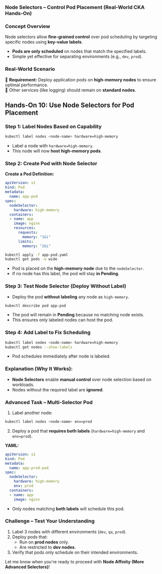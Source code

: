 ### **Node Selectors – Control Pod Placement (Real-World CKA Hands-On)**  



### **Concept Overview**  
Node selectors allow **fine-grained control** over pod scheduling by targeting specific nodes using **key-value labels**.  
- **Pods are only scheduled** on nodes that match the specified labels.  
- Simple yet effective for separating environments (e.g., `dev`, `prod`).  





### **Real-World Scenario**  
🔹 **Requirement:** Deploy application pods on **high-memory nodes** to ensure optimal performance.  
🔹 Other services (like logging) should remain on **standard nodes**.  





## **Hands-On 10: Use Node Selectors for Pod Placement**  



### **Step 1: Label Nodes Based on Capability**  

```bash
kubectl label nodes <node-name> hardware=high-memory
```
- Label a node with `hardware=high-memory`.  
- This node will now **host high-memory pods**.  





### **Step 2: Create Pod with Node Selector**  

**Create a Pod Definition:**  

```yaml
apiVersion: v1
kind: Pod
metadata:
  name: app-pod
spec:
  nodeSelector:
    hardware: high-memory
  containers:
  - name: app
    image: nginx
    resources:
      requests:
        memory: "1Gi"
      limits:
        memory: "2Gi"
```



```bash
kubectl apply -f app-pod.yaml
kubectl get pods -o wide
```
- Pod is placed on the **high-memory node** due to the `nodeSelector`.  
- If no node has this label, the pod will stay **in Pending**.  





### **Step 3: Test Node Selector (Deploy Without Label)**  

- Deploy the pod **without labeling** any node as `high-memory`.  

```bash
kubectl describe pod app-pod
```
- The pod will remain in **Pending** because no matching node exists.  
- This ensures only labeled nodes can host the pod.  





### **Step 4: Add Label to Fix Scheduling**  

```bash
kubectl label nodes <node-name> hardware=high-memory
kubectl get nodes --show-labels
```
- Pod schedules immediately after node is labeled.  





### **Explanation (Why It Works):**  
- **Node Selectors** enable **manual control** over node selection based on workloads.  
- Nodes without the required label are **ignored**.  





### **Advanced Task – Multi-Selector Pod**  
1. Label another node:  

```bash
kubectl label nodes <node-name> env=prod
```

2. Deploy a pod that **requires both labels** (`hardware=high-memory` and `env=prod`).  



**YAML:**  
```yaml
apiVersion: v1
kind: Pod
metadata:
  name: app-prod-pod
spec:
  nodeSelector:
    hardware: high-memory
    env: prod
  containers:
  - name: app
    image: nginx
```

- Only nodes matching **both labels** will schedule this pod.  





### **Challenge – Test Your Understanding**  
1. Label 3 nodes with different environments (`dev`, `qa`, `prod`).  
2. Deploy pods that:  
   - Run on **prod nodes** only.  
   - Are restricted to **dev nodes**.  
3. Verify that pods only schedule on their intended environments.  



Let me know when you're ready to proceed with **Node Affinity (More Advanced Selectors)**!
